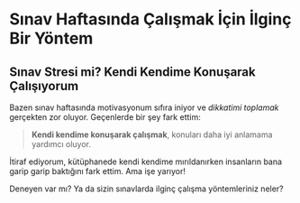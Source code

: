 # Sınav Haftasında Çalışmak İçin İlginç Bir Yöntem

## Sınav Stresi mi? Kendi Kendime Konuşarak Çalışıyorum

Bazen sınav haftasında motivasyonum sıfıra iniyor ve _dikkatimi toplamak_ gerçekten zor oluyor. Geçenlerde bir şey fark ettim:

> **Kendi kendime konuşarak çalışmak**, konuları daha iyi anlamama yardımcı oluyor.

İtiraf ediyorum, kütüphanede kendi kendime mırıldanırken insanların bana garip garip baktığını fark ettim. Ama işe yarıyor!

Deneyen var mı? Ya da sizin sınavlarda ilginç çalışma yöntemleriniz neler?
